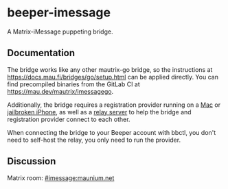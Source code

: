 # beeper-imessage
A Matrix-iMessage puppeting bridge.

## Documentation
The bridge works like any other mautrix-go bridge, so the instructions at
<https://docs.mau.fi/bridges/go/setup.html> can be applied directly.
You can find precompiled binaries from the GitLab CI at
<https://mau.dev/mautrix/imessagego>.

Additionally, the bridge requires a registration provider running on a [Mac] or
[jailbroken iPhone], as well as a [relay server] to help the bridge and
registration provider connect to each other.

[Mac]: https://github.com/beeper/mac-registration-provider
[jailbroken iPhone]: https://github.com/beeper/phone-registration-provider
[relay server]: https://github.com/beeper/registration-relay

When connecting the bridge to your Beeper account with bbctl, you don't need to
self-host the relay, you only need to run the provider.

## Discussion
Matrix room: [#imessage:maunium.net](https://matrix.to/#/#imessage:maunium.net)
